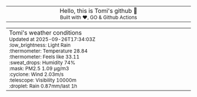 
<div align="center">
<table>
<tbody>
<td align="center">
<img width="2000" height="0"><br>
Hello, this is Tomi's github 👋<br>
<sup>Built with ❤️, GO & Github Actions</sup><br>
<img width="2000" height="0">
</td>
</tbody>
</table>
</div>
<table>
<tbody>
<td align="left">
<img width="2000" height="0"><br>
Tomi's weather conditions<br>
<sup>Updated at 2025-09-26T17:34:03Z</sup><br>
<sup>:low_brightness: Light Rain</sup><br>
<sup>:thermometer: Temperature 28.84 </sup><br>
<sup>:thermometer: Feels like 33.11</sup><br>
<sup>:sweat_drops: Humidity 74%</sup><br>
<sup>:mask: PM2.5 1.09 μg/m3</sup><br>
<sup>:cyclone: Wind 2.03m/s </sup><br>
<sup>:telescope: Visibility 10000m </sup><br>
<sup>:droplet: Rain 0.87mm/last 1h </sup><br>
<img width="2000" height="0">
</td>
<td align="left">
<img width="2000" height="0"><br>
<br>
<img width="2000" height="0">
</td>
</tbody>
</table>
</div>
    